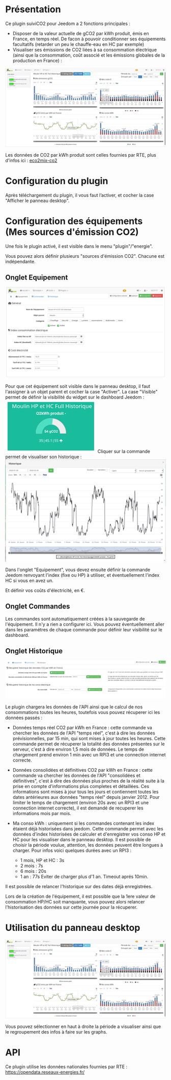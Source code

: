 Présentation
============

Ce plugin suiviCO2 pour Jeedom a 2 fonctions principales :
- Disposer de la valeur actuelle de gCO2 par kWh produit, émis en France, en temps réel. De facon à pouvoir conditionner ses équipements facultatifs (retarder un peu le chauffe-eau en HC par exemple)
- Visualiser ses émissions de CO2 liées à sa consommation électrique (ainsi que la consommation, coût associé et les émissions globales de la production en France) :

![](https://raw.githubusercontent.com/AgP42/suiviCO2/dev/docs/assets/images/PanneauDesktop.png)

Les données de CO2 par kWh produit sont celles fournies par RTE, plus d'infos ici : <a href="https://www.rte-france.com/fr/eco2mix/eco2mix-co2" target="_blank">eco2mix-co2</a>


Configuration du plugin
========================

Après téléchargement du plugin, il vous faut l’activer, et cocher la case "Afficher le panneau desktop".

Configuration des équipements (Mes sources d'émission CO2)
=================================================

Une fois le plugin activé, il est visible dans le menu "plugin"/"energie".

Vous pouvez alors définir plusieurs "sources d'émission CO2". Chacune est indépendante.

Onglet Equipement
-----------------

![](https://raw.githubusercontent.com/AgP42/suiviCO2/dev/docs/assets/images/OngletEquipement.png)

Pour que cet équipement soit visible dans le panneau desktop, il faut l'assigner à un objet parent et cocher la case "Activer".
La case "Visible" permet de définir la visibilité du widget sur le dashboard Jeedom :
![](https://raw.githubusercontent.com/AgP42/suiviCO2/dev/docs/assets/images/widget.png)
Cliquer sur la commande permet de visualiser son historique :
![](https://raw.githubusercontent.com/AgP42/suiviCO2/dev/docs/assets/images/historique.png)


Dans l'onglet "Equipement", vous devez ensuite définir la commande Jeedom renvoyant l'index (fixe ou HP) à utiliser, et éventuellement l'index HC si vous en avez un.

Et définir vos coûts d'électricité, en €.

Onglet Commandes
-----------------

Les commandes sont automatiquement créées à la sauvegarde de l'équipement. Il n'y a rien a configurer ici. Vous pouvez éventuellement aller dans les paramétres de chaque commande pour définir leur visibilité sur le dashboard.

Onglet Historique
--------------

![](https://raw.githubusercontent.com/AgP42/suiviCO2/dev/docs/assets/images/OngletHistorique.png)

Le plugin chargera les données de l'API ainsi que le calcul de nos consommations toutes les heures, toutefois vous pouvez récuperer ici les données passés :

- Données temps réel CO2 par kWh en France : cette commande va chercher les données de l'API "temps réel", c'est à dire les données prévisionnelles, par 15 min, qui sont mises à jour toutes les heures. Cette commande permet de récuperer la totalité des données présentes sur le serveur, c'est à dire environ 1,5 mois de données. Le temps de chargement prend environ 1 min avec un RPI3 et une connection internet correcte.

- Données consolidées et définitives CO2 par kWh en France : cette commande va chercher les données de l'API "consolidées et définitives", c'est à dire des données plus proches de la réalité suite à la prise en compte d'informations plus completes et détaillées. Ces informations sont mises à jour tous les jours et contiennent toutes les dates antérieures aux données "temps réel" depuis janvier 2012. Pour limiter le temps de chargement (environ 20s avec un RPI3 et une connection internet correcte), il est demandé de recuperer les informations mois par mois.

- Ma conso kWh : uniquement si les commandes contenant les index étaient déjà historisées dans jeedom. Cette commande permet avec les données d'index historisées de calculer et d'enregistrer vos conso HP et HC pour les visualiser dans le panneau desktop. Il est possible de choisir la période voulue, attention, les données peuvent être longues à charger.
Pour infos voici quelques durées avec un RPI3 :
     - 1 mois, HP et HC : 3s
     - 2 mois : 7s
     - 6 mois : 20s
     - 1 an : 77s
Eviter de charger plus d'1 an. Timeout aprés 10min.

Il est possible de relancer l'historique sur des dates déjà enregistrées.

Lors de la création de l'équipement, il est possible que la 1ere valeur de consommation HP/HC soit manquante, vous pouvez alors relancer l'historisation des données sur cette journée pour la récuperer.

Utilisation du panneau desktop
======================
![](https://raw.githubusercontent.com/AgP42/suiviCO2/dev/docs/assets/images/PanneauDesktop.png)

Vous pouvez sélectionner en haut à droite la période a visualiser ainsi que le regroupement des infos à faire sur les graphs.

API
======

Ce plugin utilise les données nationales fournies par RTE : <a href="https://opendata.reseaux-energies.fr/explore/dataset/eco2mix-national-tr/information/?disjunctive.nature" target="_blank">https://opendata.reseaux-energies.fr/</a>

